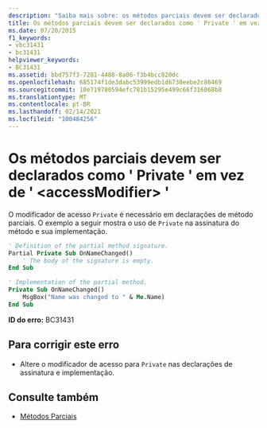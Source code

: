 ```yaml
---
description: "Saiba mais sobre: os métodos parciais devem ser declarados ' Private ' em vez de ' <accessModifier> '"
title: Os métodos parciais devem ser declarados como ' Private ' em vez de ' <accessModifier> '
ms.date: 07/20/2015
f1_keywords:
- vbc31431
- bc31431
helpviewer_keywords:
- BC31431
ms.assetid: bbd757f3-7281-4488-8a06-f3b4bcc820dc
ms.openlocfilehash: 685174f1de3dabc53999edb1d6730eebe2c86469
ms.sourcegitcommit: 10e719780594efc781b15295e499c66f316068b8
ms.translationtype: MT
ms.contentlocale: pt-BR
ms.lasthandoff: 02/14/2021
ms.locfileid: "100484256"
---
```

# <a name="partial-methods-must-be-declared-private-instead-of-accessmodifier"></a>Os métodos parciais devem ser declarados como ' Private ' em vez de ' \<accessModifier> '

O modificador de acesso `Private` é necessário em declarações de método parciais. O exemplo a seguir mostra o uso de `Private` na assinatura do método e sua implementação.  
  
```vb  
' Definition of the partial method signature.  
Partial Private Sub OnNameChanged()  
    ' The body of the signature is empty.  
End Sub  
```  
  
```vb  
' Implementation of the partial method.  
Private Sub OnNameChanged()  
    MsgBox("Name was changed to " & Me.Name)  
End Sub  
```  
  
 **ID do erro:** BC31431  
  
## <a name="to-correct-this-error"></a>Para corrigir este erro  
  
- Altere o modificador de acesso para `Private` nas declarações de assinatura e implementação.  
  
## <a name="see-also"></a>Consulte também

- [Métodos Parciais](../programming-guide/language-features/procedures/partial-methods.md)

